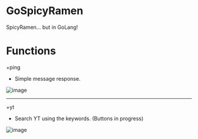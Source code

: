 # GoSpicyRamen
SpicyRamen... but in GoLang!

# Functions
+ping
- Simple message response.

![image](https://user-images.githubusercontent.com/34374766/156901072-b6a69283-255b-4c5b-8fa9-222d26a9cb42.png)

---
+yt <keyword> 
- Search YT using the keywords. (Buttons in progress)
  
![image](https://user-images.githubusercontent.com/34374766/157394099-40baed74-fc06-4e81-9846-1cd3246b46cc.png)

